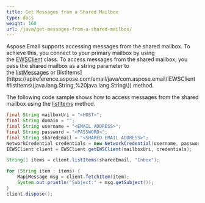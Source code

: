 ```yaml
---
title: Get Messages from a Shared Mailbox
type: docs
weight: 160
url: /java/get-messages-from-a-shared-mailbox/
---
```



Aspose.Email supports accessing messages from the shared mailbox. To achieve this, you connect to your primary mailbox by using the [EWSClient](https://apireference.aspose.com/email/java/com.aspose.email/ewsclient) class. To access messages from the shared mailbox, you pass the shared mailbox as a string parameter to the [listMessages](https://apireference.aspose.com/email/java/com.aspose.email/IEWSClient#listMessages\(java.lang.String,%20java.lang.String,%20boolean\)) or [listItems](https://apireference.aspose.com/email/java/com.aspose.email/IEWSClient#listItems\(java.lang.String,%20java.lang.String\)) method.

The following code sample shows how to access messages from the shared mailbox using the [listItems](https://apireference.aspose.com/email/java/com.aspose.email/IEWSClient#listItems\(java.lang.String,%20java.lang.String\)) method.

~~~Java
final String mailboxUri = "<HOST>";
final String domain = "";
final String username = "<EMAIL ADDRESS>";
final String password = "<PASSWORD>";
final String sharedEmail = "<SHARED EMAIL ADDRESS>";
NetworkCredential credentials = new NetworkCredential(username, password, domain);
IEWSClient client = EWSClient.getEWSClient(mailboxUri, credentials);

String[] items = client.listItems(sharedEmail, "Inbox");

for (String item : items) {
    MapiMessage msg = client.fetchItem(item);
    System.out.println("Subject:" + msg.getSubject());
}
client.dispose();
~~~